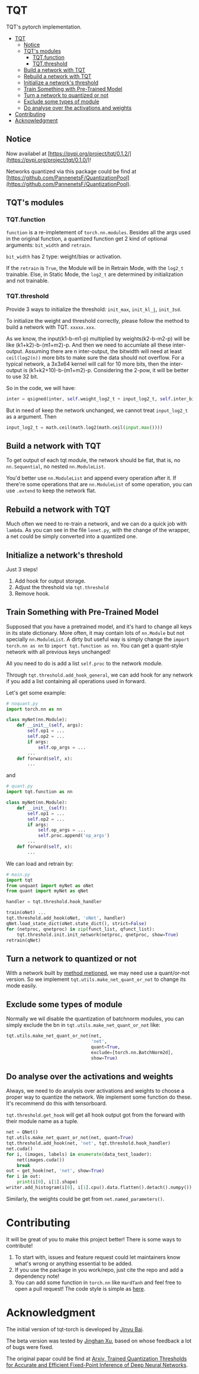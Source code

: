 # TQT
TQT's pytorch implementation.

- [TQT](#tqt)
  - [Notice](#notice)
  - [TQT's modules](#tqts-modules)
    - [TQT.function](#tqtfunction)
    - [TQT.threshold](#tqtthreshold)
  - [Build a network with TQT](#build-a-network-with-tqt)
  - [Rebuild a network with TQT](#rebuild-a-network-with-tqt)
  - [Initialize a network's threshold](#initialize-a-networks-threshold)
  - [Train Something with Pre-Trained Model](#train-something-with-pre-trained-model)
  - [Turn a network to quantized or not](#turn-a-network-to-quantized-or-not)
  - [Exclude some types of module](#exclude-some-types-of-module)
  - [Do analyse over the activations and weights](#do-analyse-over-the-activations-and-weights)
- [Contributing](#contributing)
- [Acknowledgment](#acknowledgment)

## Notice

Now availabel at  [https://pypi.org/project/tqt/0.1.2/](https://pypi.org/project/tqt/0.1.0/)!


Networks quantized via this package could be find at [https://github.com/PannenetsF/QuantizationPool](https://github.com/PannenetsF/QuantizationPool).


## TQT's modules

### TQT.function 

`function` is a re-impletement of `torch.nn.modules`. Besides all the args used in the original function, a quantized function get 2 kind of optional arguments: `bit_width` and `retrain`. 

`bit_width` has 2 type: weight/bias or activation. 

If the `retrain` is `True`, the Module will be in Retrain Mode, with the `log2_t` trainable. Else, in Static Mode, the `log2_t` are determined by initialization and not trainable.

### TQT.threshold

Provide 3 ways to initialize the threshold: `init_max`, `init_kl_j`, `init_3sd`. 

To initialize the weight and threshold correctly, please follow the method to build a network with TQT.
`xxxxx.xxx`. 

As we know, the input(k1-b-m1-p) multiplied by weights(k2-b-m2-p) will be like (k1+k2)-b-(m1+m2)-p. And then we need to accumlate all these inter-output. Assuming there are n inter-output, the bitwidth will need at least `ceil(log2(n))` more bits to make sure the data should not overflow. For a typical network, a 3x3x64 kernel will call for 10 more bits, then the inter-output is (k1+k2+10)-b-(m1+m2)-p. Considering the 2-pow, it will be better to use 32 bit. 

So in the code, we will have:

```py
inter = qsigned(inter, self.weight_log2_t + input_log2_t, self.inter_bit_width) 
```

But in need of keep the network unchanged, we cannot treat `input_log2_t` as a argument. Then

```py 
input_log2_t = math.ceil(math.log2(math.ceil(input.max())))
```

## Build a network with TQT

To get output of each tqt module, the network should be flat, that is, no `nn.Sequential`, no nested `nn.ModuleList`. 

You'd better use `nn.ModuleList` and append every operation after it. If there're some operations that are `nn.ModuleList` of some operation, you can use `.extend` to keep the network flat. 

## Rebuild a network with TQT 

Much often we need to re-train a network, and we can do a quick job with `lambda`. As you can see in the file `lenet.py`, with the change of the wrapper, a net could be simply converted into a quantized one. 

## Initialize a network's threshold 

Just 3 steps! 

1. Add hook for output storage.
2. Adjust the threshold via `tqt.threshold` 
3. Remove hook.

## Train Something with Pre-Trained Model

Supposed that you have a pretrained model, and it's hard to change all keys in its state dictionary. More often, it may contain lots of `nn.Module` but not specially `nn.ModuleList`. A dirty but useful way is simply change the `import torch.nn as nn` to `import tqt.function as nn`. You can get a quant-style network with all previous keys unchanged! 

All you need to do is add a list `self.proc` to the network module.

Through `tqt.threshold.add_hook_general`, we can add hook for any network if you add a list containing all operations used in forward.

Let's get some example: 

```py
# noquant.py
import torch.nn as nn 

class myNet(nn.Module):
    def __init__(self, args):
        self.op1 = ... 
        self.op2 = ...
        if args:
            self.op_args = ...
        ...
    def forward(self, x):
        ...
```

and

```py
# quant.py
import tqt.function as nn 

class myNet(nn.Module):
    def __init__(self):
        self.op1 = ... 
        self.op2 = ...
        if args:
            self.op_args = ...
            self.proc.append('op_args')
        ...
    def forward(self, x):
        ...
```

We can load and retrain by:

```py
# main.py 
import tqt
from unquant import myNet as oNet
from quant import myNet as qNet

handler = tqt.threshold.hook_handler

train(oNet) ... 
tqt.threshold.add_hook(oNet, 'oNet', handler)
qNet.load_state_dict(oNet.state_dict(), strict=False)
for (netproc, qnetproc) in zip(funct_list, qfunct_list):
    tqt.threshold.init.init_network(netproc, qnetproc, show=True)
retrain(qNet)
```

## Turn a network to quantized or not

With a network built by [method metioned](#train-something-with-pre-trained-model), we may need use a quant/or-not version. So we implement `tqt.utils.make_net_quant_or_not` to change its mode easily.

## Exclude some types of module

Normally we wil disable the quantization of batchnorm modules, you can simply exclude the bn in `tqt.utils.make_net_quant_or_not` like:

```py
tqt.utils.make_net_quant_or_not(net,
                                'net',
                                quant=True,
                                exclude=[torch.nn.BatchNorm2d],
                                show=True)
```

## Do analyse over the activations and weights

Always, we need to do analysis over activations and weights to choose a proper way to quantize the network. We implement some function do these. It's recommend do this with tensorboard.

`tqt.threshold.get_hook` will get all hook output got from the forward with their module name as a tuple. 

```py
net = QNet()
tqt.utils.make_net_quant_or_not(net, quant=True)
tqt.threshold.add_hook(net, 'net', tqt.threshold.hook_handler)
net.cuda()
for i, (images, labels) in enumerate(data_test_loader):
    net(images.cuda())
    break
out = get_hook(net, 'net', show=True)
for i in out:
    print(i[0], i[1].shape)
writer.add_histogram(i[0], i[1].cpu().data.flatten().detach().numpy())
```

Similarly, the weights could be get from `net.named_parameters()`.


# Contributing 

It will be great of you to make this project better! There is some ways to contribute!

1. To start with, issues and feature request could let maintainers know what's wrong or anything essential to be added. 
2. If you use the package in you work/repo, just cite the repo and add a dependency note! 
3. You can add some function in `torch.nn` like `HardTanh` and feel free to open a pull request! The code style is simple as [here](style.md).

# Acknowledgment 

The initial version of tqt-torch is developed by [Jinyu Bai](https://github.com/buaabai). 

The beta version was tested by [Jinghan Xu](https://github.com/Xu-Jinghan), based on whose feedback a lot of bugs were fixed.

The original papar could be find at [Arxiv, Trained Quantization Thresholds for Accurate and Efficient Fixed-Point Inference of Deep Neural Networks](https://arxiv.org/abs/1903.08066).
